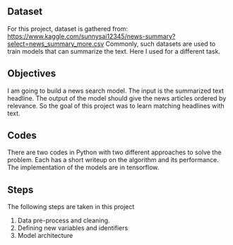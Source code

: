## Dataset

For this project, dataset is gathered from:
https://www.kaggle.com/sunnysai12345/news-summary?select=news_summary_more.csv
Commonly, such datasets are used to train models that can summarize the text. Here I used for a different task.

## Objectives

I am going to build a news search model. The input is the summarized text headline. The output of the model should give the news articles ordered by relevance. So the goal of this project was to learn matching headlines with text.

## Codes

There are two codes in Python with two different approaches to solve the problem. Each has a short writeup on the algorithm and its performance. The implementation of the models are in tensorflow.

## Steps

The following steps are taken in this project

1. Data pre-process and cleaning.
2. Defining new variables and identifiers 
3. Model architecture 